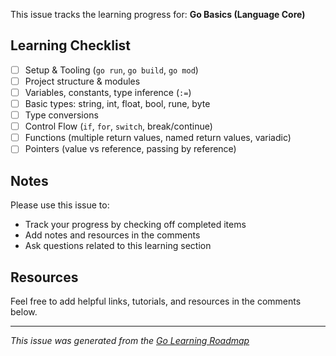 This issue tracks the learning progress for: **Go Basics (Language Core)**

## Learning Checklist

- [ ] Setup & Tooling (`go run`, `go build`, `go mod`)
- [ ] Project structure & modules
- [ ] Variables, constants, type inference (`:=`)
- [ ] Basic types: string, int, float, bool, rune, byte
- [ ] Type conversions
- [ ] Control Flow (`if`, `for`, `switch`, break/continue)
- [ ] Functions (multiple return values, named return values, variadic)
- [ ] Pointers (value vs reference, passing by reference)

## Notes

Please use this issue to:
- Track your progress by checking off completed items
- Add notes and resources in the comments
- Ask questions related to this learning section

## Resources

Feel free to add helpful links, tutorials, and resources in the comments below.

---
*This issue was generated from the [Go Learning Roadmap](README.md)*
